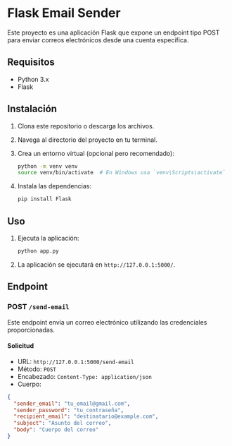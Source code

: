 # Flask Email Sender

Este proyecto es una aplicación Flask que expone un endpoint tipo POST para enviar correos electrónicos desde una cuenta específica.

## Requisitos

- Python 3.x
- Flask

## Instalación

1. Clona este repositorio o descarga los archivos.

2. Navega al directorio del proyecto en tu terminal.

3. Crea un entorno virtual (opcional pero recomendado):
    ```bash
    python -m venv venv
    source venv/bin/activate  # En Windows usa `venv\Scripts\activate`
    ```

4. Instala las dependencias:
    ```bash
    pip install Flask
    ```

## Uso

1. Ejecuta la aplicación:
    ```bash
    python app.py
    ```

2. La aplicación se ejecutará en `http://127.0.0.1:5000/`.

## Endpoint

### POST `/send-email`

Este endpoint envía un correo electrónico utilizando las credenciales proporcionadas.

#### Solicitud

- URL: `http://127.0.0.1:5000/send-email`
- Método: `POST`
- Encabezado: `Content-Type: application/json`
- Cuerpo:

```json
{
  "sender_email": "tu_email@gmail.com",
  "sender_password": "tu_contraseña",
  "recipient_email": "destinatario@example.com",
  "subject": "Asunto del correo",
  "body": "Cuerpo del correo"
}
